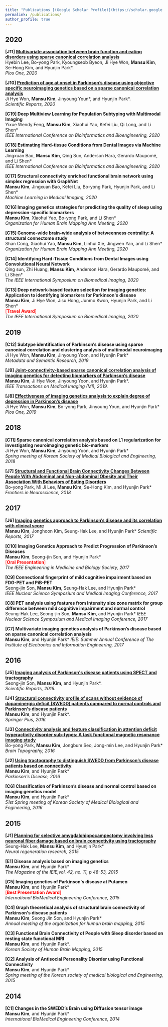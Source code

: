 ```yaml
---
title: "Publications [(Google Scholar Profile)](https://scholar.google.co.kr/citations?user=Mfp3So0AAAAJ&hl=en)"
permalink: /publications/
author_profile: true
---
```

## 2020

<b>[J11] [Multivariate association between brain function and eating disorders using sparse canonical correlation analysis](https://journals.plos.org/plosone/article?id=10.1371/journal.pone.0237511)</b> <br>
Hyebin Lee, Bo-yong Park, Kyoungseob Byeon, Ji Hye Won, **Mansu Kim**, Se-Hong Kim, and Hyunjin Park*.  
<i>Plos One, 2020</i>

<b>[J10] [Prediction of age at onset in Parkinson’s disease using objective specific neuroimaging genetics based on a sparse canonical correlation analysis](https://www.nature.com/articles/s41598-020-68301-x)</b> <br>
Ji Hye Won, **Mansu Kim**, Jinyoung Youn*, and Hyunjin Park*.  
<i>Scientific Reports, 2020</i>

<b>[C19] Deep Multiview Learning for Population Subtyping with Multimodal Imaging</b> <br>
Yixue Wendy Feng, **Mansu Kim**, Xiaohui Yao, Kefei Liu, Qi Long, and Li Shen* <br>
<i>IEEE International Conference on Bioinformatics and Bioengineering, 2020</i>

<b>[C18] Estimating Hard-tissue Conditions from Dental Images via Machine Learning </b> <br>
Jingxuan Bao, **Mansu Kim**, Qing Sun, Anderson Hara, Gerardo Maupomé, and Li Shen* <br>
<i>IEEE International Conference on Bioinformatics and Bioengineering, 2020</i>

<b>[C17] Structural connectivity enriched functional brain network using simplex regression with GraphNet </b> <br>
**Mansu Kim**, Jingxuan Bao, Kefei Liu,  Bo-yong Park, Hyunjin Park, and Li Shen*  <br>
<i>Machine Learning in Medical Imaging, 2020</i>

<b>[C16] Imaging genetics strategies for predicting the quality of sleep using depression-specific biomarkers</b> <br>
**Mansu Kim**, Xiaohui Yao,  Bo-yong Park, and Li Shen* <br>
<i>Organization for Human Brain Mapping Ann Meeting, 2020</i>

<b>[C15] Genome-wide brain-wide analysis of betweenness centrality: A structural connectome study</b> <br>
Shan Cong, Xiaohui Yao, **Mansu Kim**, Linhui Xie, Jingwen Yan, and Li Shen* <br>
<i>Organization for Human Brain Mapping Ann Meeting, 2020</i>

<b>[C14] Identifying Hard-Tissue Conditions from Dental Images using Convolutional Neural Network</b> <br>
Qing sun, Zhi Huang, **Mansu Kim**, Anderson Hara, Gerardo Maupomé, and Li Shen* <br>
<i>The IEEE International Symposium on Biomedical Imaging, 2020</i>

<b>[C13] Deep network-based feature selection for imaging genetics: Application to identifying biomarkers for Parkinson's disease</b> <br>
**Mansu Kim**, Ji Hye Won, Jisu Hong, Junmo Kwon, Hyunjin Park, and Li Shen* <br>
<span style="color:red">[**Travel Award**]</span> <br>
<i>The IEEE International Symposium on Biomedical Imaging, 2020</i>

## 2019

<b>[C12] Subtype identification of Parkinson’s disease using sparse canonical correlation and clustering analysis of multimodal neuroimaging</b> <br>
Ji Hye Won, **Mansu Kim**, Jinyoung Yoon, and Hyunjin Park*  
<i>Metadata and Semantic Research, 2019</i>

<b>[J9] [Joint-connectivity-based sparse canonical correlation analysis of imaging genetics for detecting biomarkers of Parkinson’s disease](https://ieeexplore.ieee.org/abstract/document/8721716)</b> <br>
**Mansu Kim**, Ji Hye Won, Jinyoung Yoon, and Hyunjin Park*.  
<i>IEEE Transactions on Medical Imaging (MI), 2019.</i>

<b>[J8] [Effectiveness of imaging genetics analysis to explain degree of depression in Parkinson’s disease](https://journals.plos.org/plosone/article?id=10.1371/journal.pone.0211699)</b> <br>
Ji Hye Won, **Mansu Kim**, Bo-yong Park, Jinyoung Youn, and Hyunjin Park* 
<i>Plos One, 2019</i>


## 2018

<b>[C11] Sparse canonical correlation analysis based on L1 regularization for investigating neuroimaging genetic bio-markers</b> <br>
Ji Hye Won, **Mansu Kim**, Jinyoung Yoon, and Hyunjin Park*  
<i>Spring meeting of Korean Society of Medical Biological and Engineering, 2018</i>

<b>[J7] [Structural and Functional Brain Connectivity Changes Between People With Abdominal and Non-abdominal Obesity and Their Association With Behaviors of Eating Disorders](https://www.frontiersin.org/articles/412037/full)</b> <br>
Bo-yong Park, Mi Ji Lee, **Mansu Kim**, Se-Hong Kim, and Hyunjin Park* 
<i>Frontiers in Neuroscience, 2018</i>

## 2017

<b>[J6] [Imaging genetics approach to Parkinson’s disease and its correlation with clinical score](https://www.nature.com/articles/srep46700)</b> <br>
**Mansu Kim**, Jonghoon Kim, Seung-Hak Lee, and Hyunjin Park* 
<i>Scientific Reports, 2017</i>

<b>[C10] Imaging Genetics Approach to Predict Progression of Parkinson’s Diseases</b> <br>
**Mansu Kim**, Seong-jin Son, and Hyunjin Park* <br>
<span style="color:red">[**Oral Presentation**]</span> <br>
<i>The IEEE Engineering in Medicine and Biology Society, 2017</i>

<b>[C9] Connectional fingerprint of mild cognitive impairment based on FDG-PET and PiB-PET</b> <br>
Seong-jin Son, **Mansu Kim**, Seung-Hak Lee, and Hyunjin Park*  
<i>IEEE Nuclear Science Symposium and Medical Imaging Conference, 2017</i>

<b>[C8] PET analysis using features from intensity size zone matrix for group difference between mild cognitive impairment and normal control</b> <br>
Seung-Hak Lee, Seong-jin Son, **Mansu Kim**, and Hyunjin Park* 
<i>IEEE Nuclear Science Symposium and Medical Imaging Conference, 2017</i>

<b>[C7] Multivariate imaging genetics analysis of Parkinson’s disease based on sparse canonical correlation analysis</b> <br>
**Mansu Kim**, and Hyunjin Park*
<i>IEIE: Summer Annual Conference of The Institute of Electronics and Information Engineering, 2017</i>

## 2016

<b>[J5] [Imaging analysis of Parkinson's disease patients using SPECT and tractography](https://www.nature.com/articles/srep38070)</b> <br>
Seong-jin Son, **Mansu Kim**, and Hyunjin Park*.  
<i>Scientific Reports, 2016.</i>

<b>[J4] [Structural connectivity profile of scans without evidence of dopaminergic deficit (SWEDD) patients compared to normal controls and Parkinson's disease patients](https://springerplus.springeropen.com/articles/10.1186/s40064-016-3110-8)</b> <br>
**Mansu Kim**, and Hyunjin Park*.  
<i>Springer Plus, 2016.</i>

<b>[J3] [Connectivity analysis and feature classification in attention deficit hyperactivity disorder sub-types: A task functional magnetic resonance imaging study](https://link.springer.com/article/10.1007%2Fs10548-015-0463-1)</b> <br>
Bo-yong Park, **Mansu Kim**, Jongbum Seo, Jong-min Lee, and Hyunjin Park*
<i>Brain Topography, 2016</i>

<b>[J2] [Using tractography to distinguish SWEDD from Parkinson’s disease patients based on connectivity](https://www.hindawi.com/journals/pd/2016/8704910/)</b> <br>
**Mansu Kim**, and Hyunjin Park*  
<i>Parkinson's Disease, 2016</i>

<b>[C6] Classification of Parkinson’s disease and normal control based on imaging genetics model</b> <br>
**Mansu Kim**, and Hyunjin Park*  
<i>51st Spring meeting of Korean Society of Medical Biological and Engineering, 2016</i>

## 2015

<b>[J1] [Planning for selective amygdalohippocampectomy involving less neuronal fiber damage based on brain connectivity using tractography](http://www.nrronline.org/article.asp?issn=1673-5374;year=2015;volume=10;issue=7;spage=1107;epage=1112;aulast=Lee)</b> <br>
Seung-Hak Lee, **Mansu Kim**, and Hyunjin Park*  
<i>Neural regeneration research, 2015</i>

<b>[E1] Disease analysis based on imaging genetics</b> <br>
**Mansu Kim**, and Hyunjin Park* <br>
<i>The Magazine of the IEIE,vol. 42, no. 11, p 48-53, 2015</i>

<b>[C5] Imaging genetics of Parkinson's disease at Putamen</b> <br>
**Mansu Kim**, and Hyunjin Park*<br>
<span style="color:red">[**Best Presentation Award**]</span> <br>
<i>International BioMedical Engineering Conference, 2015</i>

<b>[C4] Graph theoretical analysis of structural brain connectivity of Parkinson's disease patients</b> <br>
**Mansu Kim**, Seong Jin Son, and Hyunjin Park* <br>
<i>Annual meeting of the organization for human brain mapping, 2015</i>

<b>[C3] Functional Brain Connectivity of People with Sleep disorder based on resting state functional MRI</b> <br>
**Mansu Kim**, and Hyunjin Park*. <br>
<i>Korean Society of Human Brain Mapping, 2015</i>

<b>[C2] Analysis of Antisocial Personality Disorder using Functional Connectivity</b> <br>
**Mansu Kim**, and Hyunjin Park* <br>
<i>Spring meeting of the Korean society of medical biological and Engineering, 2015</i>

## 2014
<b>[C1] Changes in the SWEDD’s Brain using Diffusion tensor image</b> <br>
**Mansu Kim**, and Hyunjin Park* <br>
<i>International BioMedical Engineering Conference, 2014</i>
